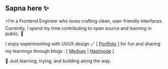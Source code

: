 ## Sapna here ✨  


⚡I’m a Frontend Engineer who loves crafting clean, user-friendly interfaces.  
 Currently, I spend my time contributing to open source and learning in public. 🔮 


I enjoy experimenting with UI/UX design  🪄 [ [Portfolio](https://kulsapna2210002.wixsite.com/sapna) ] for fun and  sharing my learnings through blogs :
[ [Medium](https://medium.com/@sapnakul) | [Hashnode](https://hashnode.com/@dream286) ] 



🌱 Just learning, trying, and building along the way.  
